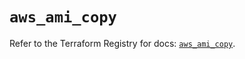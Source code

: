 # `aws_ami_copy`

Refer to the Terraform Registry for docs: [`aws_ami_copy`](https://registry.terraform.io/providers/hashicorp/aws/5.85.0/docs/resources/ami_copy).
